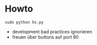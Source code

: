# Howto

`sudo python hs.py`

* development bad practices ignorieren
* freuen über buttons auf port 80 

